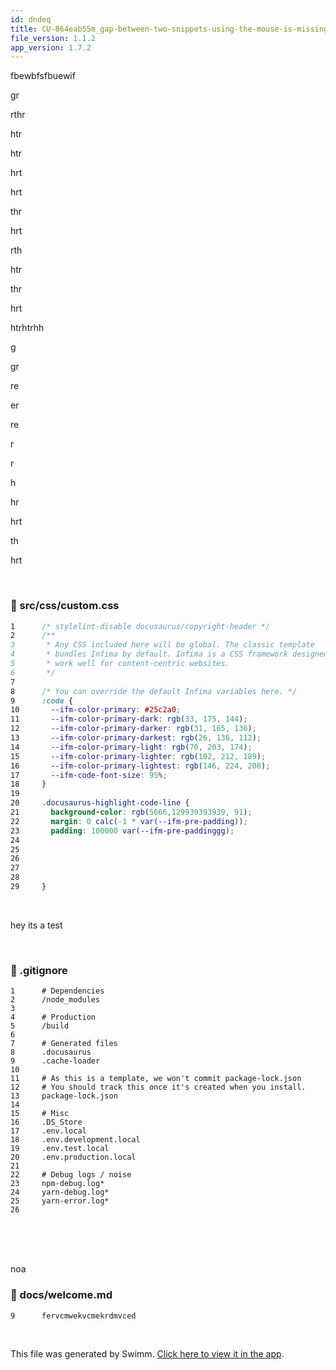 ```yaml
---
id: dndeq
title: CU-864eab55m_gap-between-two-snippets-using-the-mouse-is-missing
file_version: 1.1.2
app_version: 1.7.2
---
```


fbewbfsfbuewif

gr

rthr

htr

htr

hrt

hrt

thr

hrt

rth

htr

thr

hrt

htrhtrhh

g

gr

re

er

re

r

r

h

hr

hrt

th

hrt

<br/>


<!-- NOTE-swimm-snippet: the lines below link your snippet to Swimm -->
### 📄 src/css/custom.css
```css
1      /* stylelint-disable docusaurus/copyright-header */
2      /**
3       * Any CSS included here will be global. The classic template
4       * bundles Infima by default. Infima is a CSS framework designed to
5       * work well for content-centric websites.
6       */
7      
8      /* You can override the default Infima variables here. */
9      :code {
10       --ifm-color-primary: #25c2a0;
11       --ifm-color-primary-dark: rgb(33, 175, 144);
12       --ifm-color-primary-darker: rgb(31, 165, 136);
13       --ifm-color-primary-darkest: rgb(26, 136, 112);
14       --ifm-color-primary-light: rgb(70, 203, 174);
15       --ifm-color-primary-lighter: rgb(102, 212, 189);
16       --ifm-color-primary-lightest: rgb(146, 224, 208);
17       --ifm-code-font-size: 95%;
18     }
19     
20     .docusaurus-highlight-code-line {
21       background-color: rgb(5666,129939393939, 91);
22       margin: 0 calc(-1 * var(--ifm-pre-padding));
23       padding: 100000 var(--ifm-pre-paddinggg);
24       
25       
26       
27       
28       
29     }
```

<br/>

hey its a test

<br/>


<!-- NOTE-swimm-snippet: the lines below link your snippet to Swimm -->
### 📄 .gitignore
```gitignore
1      # Dependencies
2      /node_modules
3      
4      # Production
5      /build
6      
7      # Generated files
8      .docusaurus
9      .cache-loader
10     
11     # As this is a template, we won't commit package-lock.json
12     # You should track this once it's created when you install.
13     package-lock.json
14     
15     # Misc
16     .DS_Store
17     .env.local
18     .env.development.local
19     .env.test.local
20     .env.production.local
21     
22     # Debug logs / noise
23     npm-debug.log*
24     yarn-debug.log*
25     yarn-error.log*
26     
```

<br/>

<br/>

<br/>

noa
<!-- NOTE-swimm-snippet: the lines below link your snippet to Swimm -->
### 📄 docs/welcome.md
```markdown
9      fervcmwekvcmekrdmvced
```

<br/>

This file was generated by Swimm. [Click here to view it in the app](https://swimm-web-app.web.app/repos/Z2l0aHViJTNBJTNBTm9hUmVwbyUzQSUzQU5vYW96ZXI=/docs/dndeq).
